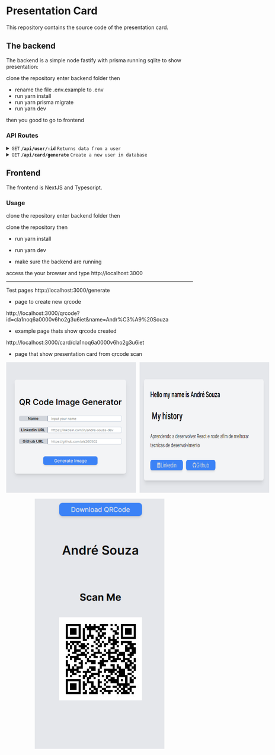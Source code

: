 # Presentation Card

This repository contains the source code of the presentation card.

## The backend

The backend is a simple node fastify with prisma running sqlite to show presentation:

clone the repository
enter backend folder then

- rename the file .env.example to .env
- run yarn install
- run yarn prisma migrate
- run yarn dev

then you good to go to frontend

### API Routes

<details>
    <summary>
        <code>GET</code>
        <code><b>/api/user/:id</b></code>
        <code>Returns data from a user</code>
    </summary>
</details>

<details>
    <summary>
        <code>GET</code>
        <code><b>/api/card/generate</b></code>
        <code>Create a new user in database</code>
    </summary>
</details>

</details>

## Frontend

The frontend is NextJS and Typescript.

### Usage

clone the repository
enter backend folder then

clone the repository then

- run yarn install
- run yarn dev

- make sure the backend are running

access the your browser and type http://localhost:3000

---

Test pages
http://localhost:3000/generate

- page to create new qrcode

http://localhost:3000/qrcode?id=cla1noq6a0000v6ho2g3u6iet&name=Andr%C3%A9%20Souza

- example page thats show qrcode created

http://localhost:3000/card/cla1noq6a0000v6ho2g3u6iet

- page that show presentation card from qrcode scan

<p align="center">
<div style="display:flex; justify-content:space-around; margin-bottom:16px; gap:10px">
  <img alt="Generate page" src="assets/generate.png" width="350" title="hover text">
    <img src="assets/card.png" width="350" alt="Presentation page">
</div>
<div style="display:flex; justify-content:center; width:100%">
  <img src="assets/qrcode.png" width="350" alt="QRCode page">
</div>

</p>
